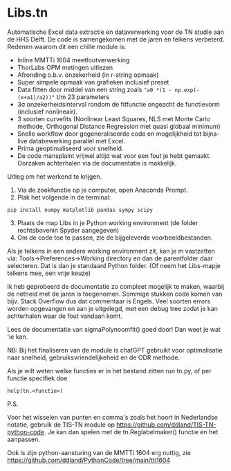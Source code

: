 # Libs.tn
Automatische Excel data extractie en dataverwerking voor de TN studie aan de HHS Delft. De code is samengekomen met de jaren en telkens verbeterd.
Redenen waarom dit een chille module is:
* Inline MMTTi 1604 meetfoutverwerking
* ThorLabs OPM metingen uitlezen
* Afronding o.b.v. onzekerheid (in r-string opmaak)
* Super simpele opmaak van grafieken inclusief preset
* Data fitten door middel van een string zoals `"a0 *(1 - np.exp(-(x+a1)/a2))"` t/m 23 parameters
* 3σ onzekerheidsinterval rondom de fitfunctie ongeacht de functievorm (inclusief nonlineair).
* 3 soorten curvefits (Nonlinear Least Squares, NLS met Monte Carlo methode, Orthogonal Distance Regression met quasi globaal minimum)
* Snelle workflow door gegeneraliseerde code en mogelijkheid tot bijna-live databewerking parallel met Excel.
* Prima geoptimaliseerd voor snelheid.
* De code mansplaint vrijwel altijd wat voor een fout je hebt gemaakt. Oorzaken achterhalen via de documentatie is makkelijk.

Uitleg om het werkend te krijgen.
1. Via de zoekfunctie op je computer, open Anaconda Prompt.
2. Plak het volgende in de terminal:
```console
pip install numpy matplotlib pandas sympy scipy
```
3. Plaats de map Libs in je Python working environment (de folder rechtsbovenin Spyder aangegeven)
4. Om de code toe te passen, zie de bijgeleverde voorbeeldbestanden.

Als je telkens in een andere working environment zit, kan je m vastzetten via:
Tools->Preferences->Working directory en dan de parentfolder daar selecteren.
Dat is dan je standaard Python folder. (Of neem het Libs-mapje telkens mee, een vrije keuze)

Ik heb geprobeerd de documentatie zo compleet mogelijk te maken, waarbij de netheid met de jaren is toegenomen.
Sommige stukken code komen van bijv. Stack Overflow dus dat commentaar is Engels.
Veel soorten errors worden opgevangen en aan je uitgelegd, met een debug tree zodat je kan achterhalen waar de fout vandaan komt.

Lees de documentatie van sigmaPolynoomfit() goed door! Dan weet je wat 'ie kan.

NB: Bij het finaliseren van de module is chatGPT gebruikt voor optimalisatie naar snelheid, gebruiksvriendelijkeheid en de ODR methode.

Als je wilt weten welke functies er in het bestand zitten run tn.py, of per functie specifiek doe
```console
help(tn.<functie>)
```
P.S.

Voor het wisselen van punten en comma's zoals het hoort in Nederlandse notatie, gebruik de TIS-TN module op https://github.com/ddland/TIS-TN-python-code.
Je kan dan spelen met de tn.Reglabelmaker() functie en het aanpassen.

Ook is zijn python-aansturing van de MMTTi 1604 erg nuttig, zie https://github.com/ddland/PythonCode/tree/main/tti1604
